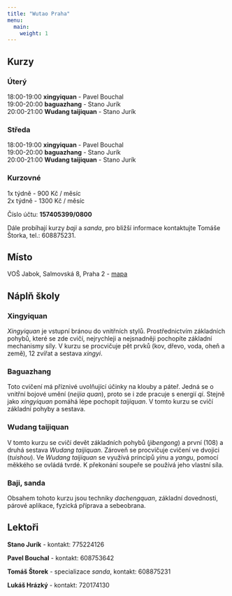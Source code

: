 ```yaml
---
title: "Wutao Praha"
menu:
  main:
    weight: 1
---
```

## Kurzy

### Úterý
18:00-19:00 **xingyiquan** - Pavel Bouchal  
19:00-20:00 **baguazhang** - Stano Jurík  
20:00-21:00 **Wudang taijiquan** - Stano Jurík

### Středa
18:00-19:00 **xingyiquan** - Pavel Bouchal  
19:00-20:00 **baguazhang** - Stano Jurík  
20:00-21:00 **Wudang taijiquan** - Stano Jurík

### Kurzovné
1x týdně - 900 Kč / měsíc  
2x týdně - 1300 Kč / měsíc

Číslo účtu: **157405399/0800**

Dále probíhají kurzy *baji* a *sanda*, pro bližší informace kontaktujte Tomáše Štorka, tel.: 608875231.

## Místo
VOŠ Jabok, Salmovská 8, Praha 2 - [mapa](http://mapy.cz/#x=14.426172&y=50.074359&z=15&d=firm_361832_0_1&t=s&q=VO%C5%A0%20Jabok%2C%20Salmovsk%C3%A1%208%2C%20Praha%202&qp=10.576042_48.028367_20.388111_51.397415_6)

## Náplň školy

### Xingyiquan
*Xingyiquan* je vstupní bránou do vnitřních stylů. Prostřednictvím základních pohybů, které se zde cvičí, nejrychleji a nejsnadněji pochopíte základní mechanismy síly. V kurzu se procvičuje pět prvků (kov, dřevo, voda, oheň a země), 12 zvířat a sestava *xingyi*.

### Baguazhang
Toto cvičení má příznivé uvolňující účinky na klouby a páteř. Jedná se o vnitřní bojové umění (*neijia quan*), proto se i zde pracuje s energií *qi*. Stejně jako *xingyiquan* pomáhá lépe pochopit *taijiquan*. V tomto kurzu se cvičí základní pohyby a sestava.

### Wudang taijiquan
V tomto kurzu se cvičí devět základních pohybů (*jibengong*) a první (108) a druhá sestava *Wudang taijiquan*. Zároveň se procvičuje cvičení ve dvojici (*tuishou*). Ve *Wudang taijiquan* se využívá principů *yin*u a *yang*u, pomocí měkkého se ovládá tvrdé. K překonání soupeře se používá jeho vlastní síla.

### Baji, sanda
Obsahem tohoto kurzu jsou techniky *dachengquan*, základní dovednosti, párové aplikace, fyzická příprava a sebeobrana.

## Lektoři

**Stano Jurík** - kontakt: 775224126

**Pavel Bouchal** - kontakt: 608753642

**Tomáš Štorek** - specializace *sanda*, kontakt: 608875231

**Lukáš Hrázký** - kontakt: 720174130
